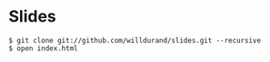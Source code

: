Slides
======

    $ git clone git://github.com/willdurand/slides.git --recursive
    $ open index.html
